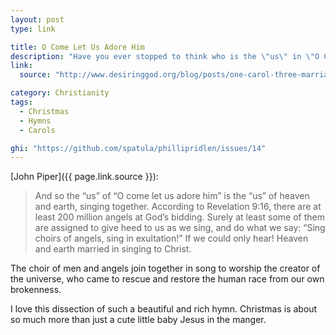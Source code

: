 ```yaml
---
layout: post
type: link

title: O Come Let Us Adore Him
description: "Have you ever stopped to think who is the \"us\" in \"O Come Let Us Adore Him\"?"
link:
  source: "http://www.desiringgod.org/blog/posts/one-carol-three-marriages-o-come-all-ye-faithful"

category: Christianity
tags:
  - Christmas
  - Hymns
  - Carols

ghi: "https://github.com/spatula/phillipridlen/issues/14"
---
```


[John Piper]({{ page.link.source }}):

> And so the “us” of “O come let us adore him” is the “us” of heaven and earth, singing together.
> According to Revelation 9:16, there are at least 200 million angels at God’s bidding. Surely at
> least some of them are assigned to give heed to us as we sing, and do what we say: “Sing choirs of
> angels, sing in exultation!” If we could only hear! Heaven and earth married in singing to Christ.

The choir of men and angels join together in song to worship the creator of the universe, who came
to rescue and restore the human race from our own brokenness.

I love this dissection of such a beautiful and rich hymn. Christmas is about so much more than just
a cute little baby Jesus in the manger.

